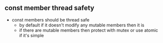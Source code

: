 ## const member thread safety
- const members should be thread safe
	- by default if it doesn't modify any mutable members then it is
	- if there are mutable members then protect with mutex or use atomic if it's simple